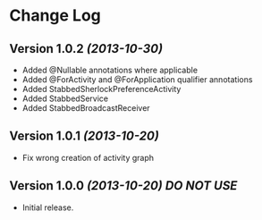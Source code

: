 Change Log
==========

Version 1.0.2 *(2013-10-30)*
----------------------------

* Added @Nullable annotations where applicable
* Added @ForActivity and @ForApplication qualifier annotations
* Added StabbedSherlockPreferenceActivity
* Added StabbedService
* Added StabbedBroadcastReceiver

Version 1.0.1 *(2013-10-20)*
----------------------------

* Fix wrong creation of activity graph

Version 1.0.0 *(2013-10-20)* *DO NOT USE*
----------------------------

* Initial release.

